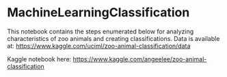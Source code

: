 # MachineLearningClassification

This notebook contains the steps enumerated below for analyzing characteristics of zoo animals and creating classifications.
Data is available at: https://www.kaggle.com/uciml/zoo-animal-classification/data 

Kaggle notebook here: https://www.kaggle.com/angeelee/zoo-animal-classification
